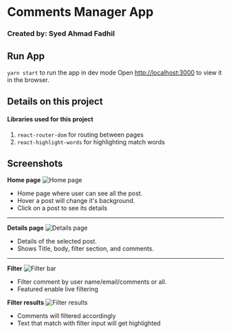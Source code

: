 
# Comments Manager App
### Created by: Syed Ahmad Fadhil

## Run App
`yarn start` 
to run the app in dev mode
Open [http://localhost:3000](http://localhost:3000) to view it in the browser.

## Details on this project 
#### Libraries used for this project
1. `react-router-dom` for routing between pages
2. `react-highlight-words` for highlighting match words

## Screenshots

**Home page**
![Home page](https://drive.google.com/uc?export=view&id=1XsCJ9Bp4nMSqltU02_x0yni-TPr6iZL7)
- Home page where user can see all the post.
- Hover a post will change it's background.
- Click on a post to see its details

---
**Details page** ![Details page](https://drive.google.com/uc?export=view&id=11ncja3I5emGifKWF2X4wab6SgOJYwKv1)
- Details of the selected post.
- Shows Title, body, filter section, and comments.

----
**Filter** ![Filter bar](https://drive.google.com/uc?export=view&id=1-f5tNsRejEEtvvGpZ91nULkjkWE_UQP2)
-  Filter comment by user name/email/comments or all.
-  Featured enable live filtering


**Filter results** ![Filter results](https://drive.google.com/uc?export=view&id=1gXFkeHxIYGb_qi6UuO2Bd-WQq7dSuaPS)
- Comments will filtered accordingly
- Text that match with filter input will get highlighted